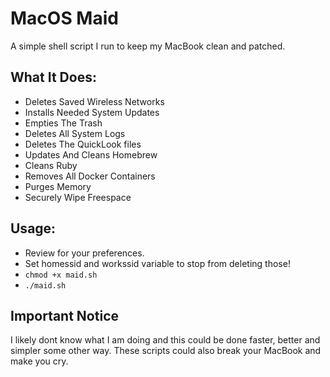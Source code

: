 # MacOS Maid
A simple shell script I run to keep my MacBook clean and patched.

## What It Does:
- Deletes Saved Wireless Networks
- Installs Needed System Updates
- Empties The Trash
- Deletes All System Logs
- Deletes The QuickLook files
- Updates And Cleans Homebrew
- Cleans Ruby
- Removes All Docker Containers
- Purges Memory
- Securely Wipe Freespace

## Usage:
- Review for your preferences.
- Set homessid and workssid variable to stop from deleting those!
- `chmod +x maid.sh`
- `./maid.sh`

## Important Notice
I likely dont know what I am doing and this could be done faster, better and simpler some other way. These scripts could also break your MacBook and make you cry.
